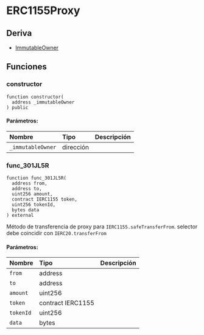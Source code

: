 # ERC1155Proxy






## Deriva
- [ImmutableOwner](helpers/ImmutableOwner.md)

## Funciones
### constructor
```solidity
function constructor(
  address _immutableOwner
) public
```


#### Parámetros:
| Nombre | Tipo | Descripción                                                          |
| :--- | :--- | :------------------------------------------------------------------- |
|`_immutableOwner` | dirección | 


### func_301JL5R
```solidity
function func_301JL5R(
  address from,
  address to,
  uint256 amount,
  contract IERC1155 token,
  uint256 tokenId,
  bytes data
) external
```
Método de transferencia de proxy para `IERC1155.safeTransferFrom`. selector debe coincidir con `IERC20.transferFrom`

#### Parámetros:
| Nombre | Tipo | Descripción                                                          |
| :--- | :--- | :------------------------------------------------------------------- |
|`from` | address | 
|`to` | address | 
|`amount` | uint256 | 
|`token` | contract IERC1155 | 
|`tokenId` | uint256 | 
|`data` | bytes | 
